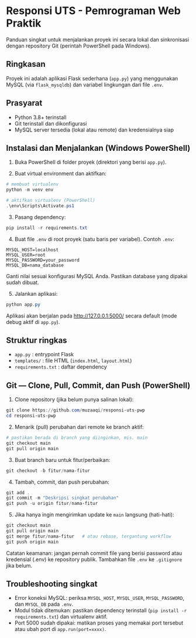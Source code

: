 # Responsi UTS - Pemrograman Web Praktik

Panduan singkat untuk menjalankan proyek ini secara lokal dan sinkronisasi dengan repository Git (perintah PowerShell pada Windows).

## Ringkasan

Proyek ini adalah aplikasi Flask sederhana (`app.py`) yang menggunakan MySQL (via `flask_mysqldb`) dan variabel lingkungan dari file `.env`.

## Prasyarat

- Python 3.8+ terinstall
- Git terinstall dan dikonfigurasi
- MySQL server tersedia (lokal atau remote) dan kredensialnya siap

## Instalasi dan Menjalankan (Windows PowerShell)

1. Buka PowerShell di folder proyek (direktori yang berisi `app.py`).

2. Buat virtual environment dan aktifkan:

```powershell
# membuat virtualenv
python -m venv env

# aktifkan virtualenv (PowerShell)
.\env\Scripts\Activate.ps1
```

3. Pasang dependency:

```powershell
pip install -r requirements.txt
```

4. Buat file `.env` di root proyek (satu baris per variabel). Contoh `.env`:

```
MYSQL_HOST=localhost
MYSQL_USER=root
MYSQL_PASSWORD=your_password
MYSQL_DB=nama_database
```

Ganti nilai sesuai konfigurasi MySQL Anda. Pastikan database yang dipakai sudah dibuat.

5. Jalankan aplikasi:

```powershell
python app.py
```

Aplikasi akan berjalan pada http://127.0.0.1:5000/ secara default (mode debug aktif di `app.py`).

## Struktur ringkas

- `app.py` : entrypoint Flask
- `templates/` : file HTML (`index.html`, `layout.html`)
- `requirements.txt` : daftar dependency

## Git — Clone, Pull, Commit, dan Push (PowerShell)

1. Clone repository (jika belum punya salinan lokal):

```powershell
git clone https://github.com/muzaaqi/responsi-uts-pwp
cd responsi-uts-pwp
```

2. Menarik (pull) perubahan dari remote ke branch aktif:

```powershell
# pastikan berada di branch yang diinginkan, mis. main
git checkout main
git pull origin main
```

3. Buat branch baru untuk fitur/perbaikan:

```powershell
git checkout -b fitur/nama-fitur
```

4. Tambah, commit, dan push perubahan:

```powershell
git add .
git commit -m "Deskripsi singkat perubahan"
git push -u origin fitur/nama-fitur
```

5. Jika hanya ingin mengirimkan update ke `main` langsung (hati-hati):

```powershell
git checkout main
git pull origin main
git merge fitur/nama-fitur   # atau rebase, tergantung workflow
git push origin main
```

Catatan keamanan: jangan pernah commit file yang berisi password atau kredensial (.env) ke repository publik. Tambahkan file `.env` ke `.gitignore` jika belum.

## Troubleshooting singkat

- Error koneksi MySQL: periksa `MYSQL_HOST`, `MYSQL_USER`, `MYSQL_PASSWORD`, dan `MYSQL_DB` pada `.env`.
- Modul tidak ditemukan: pastikan dependency terinstall (`pip install -r requirements.txt`) dan virtualenv aktif.
- Port 5000 sudah dipakai: matikan proses yang memakai port tersebut atau ubah port di `app.run(port=xxxx)`.
